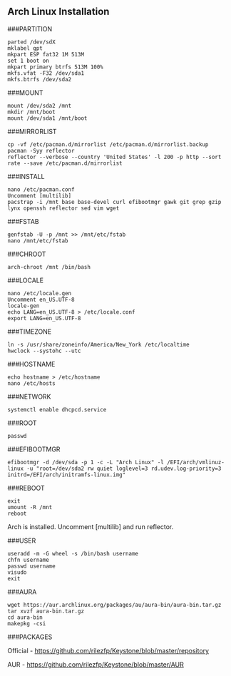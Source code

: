 Arch Linux Installation
---

###PARTITION
	
	parted /dev/sdX
	mklabel gpt
	mkpart ESP fat32 1M 513M
	set 1 boot on
	mkpart primary btrfs 513M 100%
	mkfs.vfat -F32 /dev/sda1
	mkfs.btrfs /dev/sda2

###MOUNT

	mount /dev/sda2 /mnt
	mkdir /mnt/boot
	mount /dev/sda1 /mnt/boot
	
###MIRRORLIST

	cp -vf /etc/pacman.d/mirrorlist /etc/pacman.d/mirrorlist.backup
	pacman -Syy reflector
	reflector --verbose --country 'United States' -l 200 -p http --sort rate --save /etc/pacman.d/mirrorlist
	
###INSTALL
	
	nano /etc/pacman.conf
	Uncomment [multilib]
	pacstrap -i /mnt base base-devel curl efibootmgr gawk git grep gzip lynx openssh reflector sed vim wget
	
###FSTAB

	genfstab -U -p /mnt >> /mnt/etc/fstab
	nano /mnt/etc/fstab
	
###CHROOT

	arch-chroot /mnt /bin/bash
	
###LOCALE

	nano /etc/locale.gen
	Uncomment en_US.UTF-8
	locale-gen
	echo LANG=en_US.UTF-8 > /etc/locale.conf
	export LANG=en_US.UTF-8
	
###TIMEZONE

	ln -s /usr/share/zoneinfo/America/New_York /etc/localtime
	hwclock --systohc --utc

###HOSTNAME

	echo hostname > /etc/hostname
	nano /etc/hosts
	
###NETWORK

	systemctl enable dhcpcd.service

###ROOT

	passwd
	
###EFIBOOTMGR

	efibootmgr -d /dev/sda -p 1 -c -L "Arch Linux" -l /EFI/arch/vmlinuz-linux -u "root=/dev/sda2 rw quiet loglevel=3 rd.udev.log-priority=3 initrd=/EFI/arch/initramfs-linux.img"
	
###REBOOT

	exit
	umount -R /mnt
	reboot
	
Arch is installed. Uncomment [multilib] and run reflector.

###USER

	useradd -m -G wheel -s /bin/bash username
	chfn username
	passwd username
	visudo
	exit

###AURA

	wget https://aur.archlinux.org/packages/au/aura-bin/aura-bin.tar.gz
	tar xvzf aura-bin.tar.gz
	cd aura-bin
	makepkg -csi

###PACKAGES

Official - https://github.com/rilezfp/Keystone/blob/master/repository

AUR - https://github.com/rilezfp/Keystone/blob/master/AUR

	
	
	
